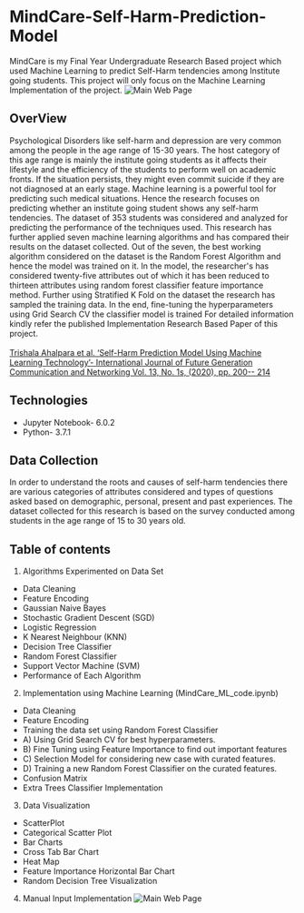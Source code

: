 # MindCare-Self-Harm-Prediction-Model

MindCare is my Final Year Undergraduate Research Based project which used Machine Learning to predict Self-Harm tendencies among Institute going students.
This project will only focus on the Machine Learning Implementation of the project. 
![Main Web Page](https://octodex.github.com/images/yaktocat.png)

## OverView
 Psychological Disorders like self-harm and depression are very common among the people in the age range of 15-30 years. The host category of this age range is mainly the institute going students as it affects their lifestyle and the efficiency of the students to perform well on academic fronts. If the situation persists, they might even commit suicide if they are not diagnosed at an early stage. Machine learning is a powerful tool for predicting such medical situations. Hence the research focuses on predicting whether an institute going student shows any self-harm tendencies. The dataset of 353 students was considered and analyzed for predicting the performance of the techniques used. This research has further applied seven machine learning algorithms and has compared their results on the dataset collected. Out of the seven, the best working algorithm considered on the dataset is the Random Forest Algorithm and hence the model was trained on it. In the model, the researcher's has considered twenty-five attributes out of which it has been reduced to thirteen attributes using random forest classifier feature importance method. Further using Stratified K Fold on the dataset the research has sampled the training data. In the end, fine-tuning the hyperparameters using Grid Search CV the classifier model is trained
For detailed information kindly refer the published Implementation Research Based Paper of this project.
<br><br>
[Trishala Ahalpara et al. ‘Self-Harm Prediction Model Using Machine Learning Technology’- 
 International Journal of Future Generation Communication and Networking Vol. 13, No. 1s, (2020), pp. 200-- 214]( http://sersc.org/journals/index.php/IJFGCN/article/view/17800)

## Technologies
* Jupyter Notebook- 6.0.2
* Python- 3.7.1
## Data Collection
In order to understand the roots and causes of self-harm tendencies there are various categories of attributes considered and types of questions asked based on demographic, personal, present and past experiences. The dataset collected for this research is based on the survey conducted among students in the age range of 15 to 30 years old. 

## Table of contents
1) Algorithms Experimented on Data Set
  * Data Cleaning
  * Feature Encoding
  * Gaussian Naive Bayes 
  * Stochastic Gradient Descent (SGD)
  * Logistic Regression 
  * K Nearest Neighbour  (KNN)
  * Decision Tree Classifier
  * Random Forest Classifier
  * Support Vector Machine (SVM)
  * Performance of Each Algorithm
2) Implementation using Machine Learning (MindCare_ML_code.ipynb)
  * Data Cleaning
  * Feature Encoding
  * Training the data set using Random Forest Classifier	 
  * A) Using Grid Search CV for best hyperparameters.<br>
  * B) Fine Tuning using Feature Importance to find out important features<br>
  * C) Selection Model for considering new case with curated features.<br>
  * D) Training a new Random Forest Classifier on the curated features.<br>
  * Confusion Matrix
  * Extra Trees Classifier Implementation
3) Data Visualization
  * ScatterPlot
  * Categorical Scatter Plot
  * Bar Charts
  * Cross Tab Bar Chart
  * Heat Map
  * Feature Importance Horizontal Bar Chart
  * Random Decision Tree Visualization
4) Manual Input Implementation 
![Main Web Page](https://octodex.github.com/images/yaktocat.png)
